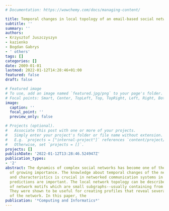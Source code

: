 ```yaml
---
# Documentation: https://wowchemy.com/docs/managing-content/

title: Temporal changes in local topology of an email-based social network
subtitle: ''
summary: ''
authors:
- Krzysztof Juszczyszyn
- kazienko
- Bogdan Gabrys
- ' others'
tags: []
categories: []
date: 2009-01-01
lastmod: 2022-01-12T14:28:46+01:00
featured: false
draft: false

# Featured image
# To use, add an image named `featured.jpg/png` to your page's folder.
# Focal points: Smart, Center, TopLeft, Top, TopRight, Left, Right, BottomLeft, Bottom, BottomRight.
image:
  caption: ''
  focal_point: ''
  preview_only: false

# Projects (optional).
#   Associate this post with one or more of your projects.
#   Simply enter your project's folder or file name without extension.
#   E.g. `projects = ["internal-project"]` references `content/project/deep-learning/index.md`.
#   Otherwise, set `projects = []`.
projects: []
publishDate: '2022-01-12T13:28:46.524947Z'
publication_types:
- '2'
abstract: The dynamics of complex social networks has become one of the research areas
  of growing importance. The knowledge about temporal changes of the network topology
  and characteristics is crucial in networked communication systems in which accurate
  predictions are important. The local network topology can be described by the means
  of network motifs which are small subgraphs--usually containing from 3 to 7 nodes.
  They were shown to be useful for creating profiles that reveal several properties
  of the network. In this paper, the
publication: '*Computing and Informatics*'
---
```

